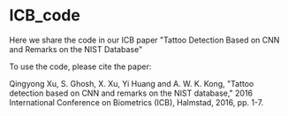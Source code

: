 # ICB_code

Here we share the code in our ICB paper "Tattoo Detection Based on CNN and Remarks on the NIST Database"

To use the code, please cite the paper:

Qingyong Xu, S. Ghosh, X. Xu, Yi Huang and A. W. K. Kong, "Tattoo detection based on CNN and remarks on the NIST database," 2016 International Conference on Biometrics (ICB), Halmstad, 2016, pp. 1-7.
